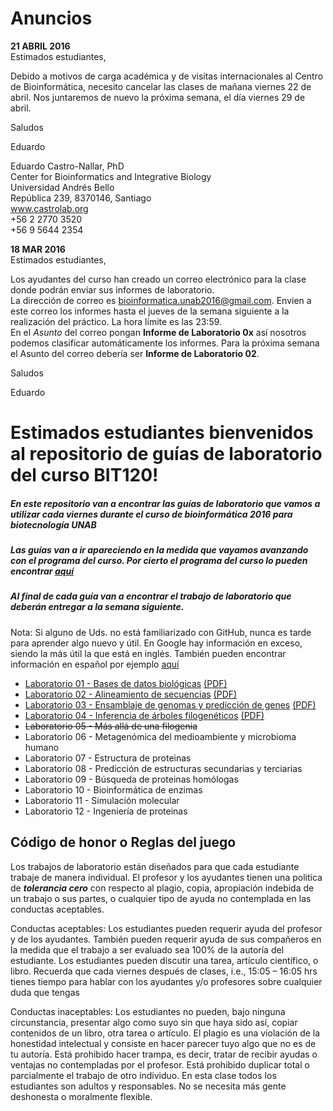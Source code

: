 # Anuncios

**21 ABRIL 2016**  
Estimados estudiantes,  

Debido a motivos de carga académica y de visitas internacionales al Centro de Bioinformática, necesito cancelar las clases de mañana viernes 22 de abril. Nos juntaremos de nuevo la próxima semana, el día viernes 29 de abril.  

Saludos  

Eduardo  

Eduardo Castro-Nallar, PhD  
Center for Bioinformatics and Integrative Biology  
Universidad Andrés Bello  
República 239, 8370146, Santiago  
www.castrolab.org  
+56 2 2770 3520  
+56 9 5644 2354  

**18 MAR 2016**  
Estimados estudiantes,

Los ayudantes del curso han creado un correo electrónico para la clase donde podrán enviar sus informes de laboratorio.  
La dirección de correo es <bioinformatica.unab2016@gmail.com>. Envien a este correo los informes hasta el jueves de la semana siguiente a la realización del práctico. La hora límite es las 23:59.  
En el *Asunto* del correo pongan **Informe de Laboratorio 0x** así nosotros podemos clasificar automáticamente los informes. Para la próxima semana el Asunto del correo debería ser **Informe de Laboratorio 02**.

Saludos

Eduardo

# Estimados estudiantes bienvenidos al repositorio de guías de laboratorio del curso BIT120!

##### En este repositorio van a encontrar las guías de laboratorio que vamos a utilizar cada viernes durante el curso de bioinformática 2016 para biotecnología UNAB  
##### Las guías van a ir apareciendo en la medida que vayamos avanzando con el programa del curso. Por cierto el programa del curso lo pueden encontrar [aquí](https://github.com/bioinf-biotec/labs_bioinf/raw/master/Bioinformatica_2016_final.pdf)  
##### Al final de cada guía van a encontrar el trabajo de laboratorio que deberán entregar a la semana siguiente.

Nota: Si alguno de Uds. no está familiarizado con GitHub, nunca es tarde para aprender algo nuevo y útil. En Google hay información en exceso, siendo la más útil la que está en inglés. También pueden encontrar información en español por ejemplo [aquí](http://conociendogithub.readthedocs.org/en/latest/data/dinamica-de-uso/)  

- [Laboratorio 01 - Bases de datos biológicas](https://github.com/bioinf-biotec/labs_bioinf/blob/master/lab01.md) [(PDF)](https://github.com/bioinf-biotec/labs_bioinf/raw/master/lab_01_bioinf_biotec.pdf)
- [Laboratorio 02 - Alineamiento de secuencias](https://github.com/bioinf-biotec/labs_bioinf/blob/master/lab02.md) [(PDF)](https://github.com/bioinf-biotec/labs_bioinf/raw/master/lab_02_bioinf_biotec.pdf)
- [Laboratorio 03 - Ensamblaje de genomas y predicción de genes](https://github.com/bioinf-biotec/labs_bioinf/blob/master/lab_03_bioinf_biotec.md) [(PDF)](https://github.com/bioinf-biotec/labs_bioinf/raw/master/lab_03_bioinf_biotec.pdf)
- [Laboratorio 04 - Inferencia de árboles filogenéticos](https://github.com/bioinf-biotec/labs_bioinf/blob/master/lab_04_bioinf_biotec.md) [(PDF)](https://github.com/bioinf-biotec/labs_bioinf/raw/master/lab_04_bioinf_biotec.pdf)
- ~~Laboratorio 05 - Más allá de una filogenia~~
- Laboratorio 06 - Metagenómica del medioambiente y microbioma humano
- Laboratorio 07 - Estructura de proteinas
- Laboratorio 08 - Predicción de estructuras secundarias y terciarias
- Laboratorio 09 - Búsqueda de proteinas homólogas
- Laboratorio 10 - Bioinformática de enzimas
- Laboratorio 11 - Simulación molecular
- Laboratorio 12 - Ingeniería de proteinas


## Código de honor o Reglas del juego

Los trabajos de laboratorio están diseñados para que cada estudiante trabaje de manera individual. El profesor y los ayudantes tienen una politica de ***tolerancia cero*** con respecto al plagio, copia, apropiación indebida de un trabajo o sus partes, o cualquier tipo de ayuda no contemplada en las conductas aceptables.

Conductas aceptables: Los estudiantes pueden requerir ayuda del profesor y de los ayudantes. También pueden requerir ayuda de sus compañeros en la medida que el trabajo a ser evaluado sea 100% de la autoría del estudiante. Los estudiantes pueden discutir una tarea, artículo científico, o libro. Recuerda que cada viernes después de clases, i.e., 15:05 – 16:05 hrs tienes tiempo para hablar con los ayudantes y/o profesores sobre cualquier duda que tengas

Conductas inaceptables: Los estudiantes no pueden, bajo ninguna circunstancia, presentar algo como suyo sin que haya sido así, copiar contenidos de un libro, otra tarea o artículo. El plagio es una violación de la honestidad intelectual y consiste en hacer parecer tuyo algo que no es de tu autoría. Está prohibido hacer trampa, es decir, tratar de recibir ayudas o ventajas no contempladas por el profesor. Está prohibido duplicar total o parcialmente el trabajo de otro individuo. En esta clase todos los estudiantes son adultos y responsables. No se necesita más gente deshonesta o moralmente flexible.

